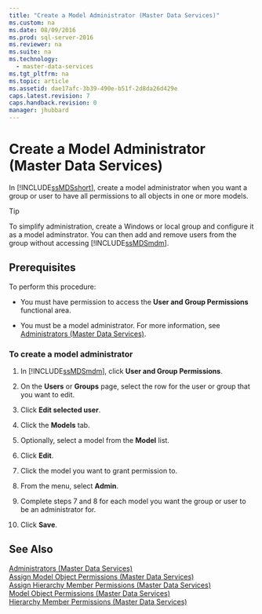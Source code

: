 ```yaml
---
title: "Create a Model Administrator (Master Data Services)"
ms.custom: na
ms.date: 08/09/2016
ms.prod: sql-server-2016
ms.reviewer: na
ms.suite: na
ms.technology: 
  - master-data-services
ms.tgt_pltfrm: na
ms.topic: article
ms.assetid: dae17afc-3b39-490e-b51f-2d8da26d429e
caps.latest.revision: 7
caps.handback.revision: 0
manager: jhubbard
---
```

# Create a Model Administrator (Master Data Services)
In [!INCLUDE[ssMDSshort](../../Topics/TopicNameContainA/tokens/ssMDSshort_md.md)], create a model administrator when you want a group or user to have all permissions to all objects in one or more models.  
  
> [!TIP]  
>  To simplify administration, create a Windows or local group and configure it as a model adminstrator. You can then add and remove users from the group without accessing [!INCLUDE[ssMDSmdm](../../Topics/TopicNameContainA/tokens/ssMDSmdm_md.md)].  
  
## Prerequisites  
 To perform this procedure:  
  
-   You must have permission to access the **User and Group Permissions** functional area.  
  
-   You must be a model administrator. For more information, see [Administrators (Master Data Services)](../../Topics/TopicNameNotContainA/Administrators--Master-Data-Services-.md).  
  
### To create a model administrator  
  
1.  In [!INCLUDE[ssMDSmdm](../../Topics/TopicNameContainA/tokens/ssMDSmdm_md.md)], click **User and Group Permissions**.  
  
2.  On the **Users** or **Groups** page, select the row for the user or group that you want to edit.  
  
3.  Click **Edit selected user**.  
  
4.  Click the **Models** tab.  
  
5.  Optionally, select a model from the **Model** list.  
  
6.  Click **Edit**.  
  
7.  Click the model you want to grant permission to.  
  
8.  From the menu, select **Admin**.  
  
9. Complete steps 7 and 8 for each model you want the group or user to be an administrator for.  
  
10. Click **Save**.  
  
## See Also  
 [Administrators (Master Data Services)](../../Topics/TopicNameNotContainA/Administrators--Master-Data-Services-.md)   
 [Assign Model Object Permissions (Master Data Services)](../../Topics/TopicNameNotContainA/Assign-Model-Object-Permissions--Master-Data-Services-.md)   
 [Assign Hierarchy Member Permissions (Master Data Services)](../../Topics/TopicNameNotContainA/Assign-Hierarchy-Member-Permissions--Master-Data-Services-.md)   
 [Model Object Permissions (Master Data Services)](../../Topics/TopicNameNotContainA/Model-Object-Permissions--Master-Data-Services-.md)   
 [Hierarchy Member Permissions (Master Data Services)](../../Topics/TopicNameNotContainA/Hierarchy-Member-Permissions--Master-Data-Services-.md)